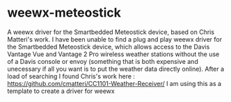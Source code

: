 # weewx-meteostick
A weewx driver for the Smartbedded Meteostick device, based on Chris Matteri's work.
I have been unable to find a plug and play weewx driver for the Smartbedded Meteostick device, which allows access to the Davis Vantage Vue and Vantage 2 Pro wireless weather stations without the use of a Davis console or envoy  (something that is both expensive and unecessary if all you want is to put the weather data directly online). After a load of searching I found Chris's work here : https://github.com/cmatteri/CC1101-Weather-Receiver/
I am using this as a template to create a driver for weewx 
